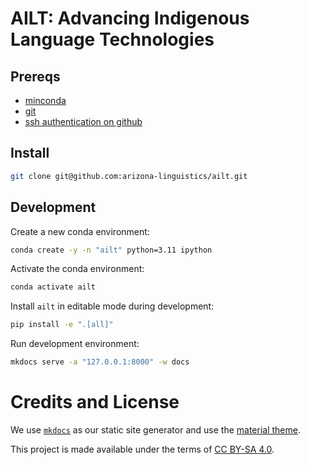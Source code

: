 # AILT: Advancing Indigenous Language Technologies

## Prereqs

- [minconda](https://docs.anaconda.com/miniconda/install/#quick-command-line-install)
- [git](https://git-scm.com/)
- [ssh authentication on github](https://docs.github.com/en/authentication/connecting-to-github-with-ssh/generating-a-new-ssh-key-and-adding-it-to-the-ssh-agent)

## Install

```sh
git clone git@github.com:arizona-linguistics/ailt.git
```

## Development

Create a new conda environment:

```sh
conda create -y -n "ailt" python=3.11 ipython
```

Activate the conda environment:

```sh
conda activate ailt
```

Install `ailt` in editable mode during development:

```sh
pip install -e ".[all]"
```
Run development environment:

```sh
mkdocs serve -a "127.0.0.1:8000" -w docs
```

# Credits and License 

We use [`mkdocs`](https://www.mkdocs.org/) as our static site generator and use the [material theme](https://github.com/squidfunk/mkdocs-material).

This project is made available under the terms of [CC BY-SA 4.0](https://creativecommons.org/licenses/by-sa/4.0/).
